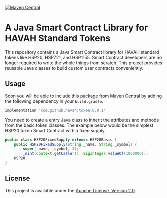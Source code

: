 [![Maven Central](https://maven-badges.herokuapp.com/maven-central/io.havah/havah-tokens/badge.svg)](https://search.maven.org/search?q=g:io.havah%20a:havah-tokens)
# A Java Smart Contract Library for HAVAH Standard Tokens

This repository contains a Java Smart Contract library for HAVAH standard tokens like
HSP20,
HSP721, and
HSP1155.
Smart Contract developers are no longer required to write the whole things from scratch.
This project provides reusable Java classes to build custom user contracts conveniently.

## Usage

Soon you will be able to include this package from Maven Central 
by adding the following dependency in your `build.gradle`.

```groovy
implementation 'com.github.havah:token:0.0.1'
```

You need to create a entry Java class to inherit the attributes and methods from the basic token classes.
The example below would be the simplest HSP20 token Smart Contract with a fixed supply.

```java
public class HSP20FixedSupply extends HSP20Basic {
    public HSP20FixedSupply(String _name, String _symbol) {
        super(_name, _symbol, 3);
        _mint(Context.getCaller(), BigInteger.valueOf(1000000));
    HSP20
}
```

## License

This project is available under the [Apache License, Version 2.0](LICENSE).
